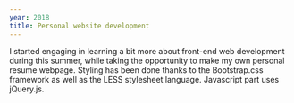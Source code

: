 ```yaml
---
year: 2018
title: Personal website development
---
```


I started engaging in learning a bit more about front-end web development during this summer, while taking the opportunity to make my own personal resume webpage. Styling has been done thanks to the Bootstrap.css framework as well as the LESS stylesheet language. Javascript part uses jQuery.js.
